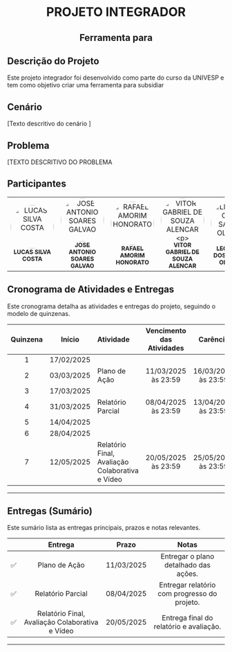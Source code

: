 <h1 align='center'>PROJETO INTEGRADOR</h1>
<h2 align='center'>Ferramenta para </h2>

## Descrição do Projeto
Este projeto integrador foi desenvolvido como parte do curso da UNIVESP e tem como objetivo criar uma ferramenta para subsidiar 


## Cenário

[Texto descritivo do cenário ]


## Problema 

[TEXTO DESCRITIVO DO PROBLEMA



## Participantes

<table>
<tr>
<td align="center"><a href="https://github.com/Lucassilvacost"><img style="border-radius: 50%;" src="https://avatars.githubusercontent.com/u/201174332?v=4" width="100px;" alt="LUCAS SILVA COSTA"/><br /><sub><b> LUCAS SILVA COSTA  </b></sub></a><br/></td>
<td align="center"><a href="https://github.com/GalvaoJose"><img style="border-radius: 50%;" src="https://avatars.githubusercontent.com/u/59177696?v=4" width="100px;" alt=" JOSE ANTONIO SOARES GALVAO"/><br /><sub><b>  JOSE ANTONIO SOARES GALVAO  </b></sub></a><br/></td>
<td align="center"><a href="https://github.com/rafaelhonorato03"><img style="border-radius: 50%;" src="https://avatars.githubusercontent.com/u/114627686?v=4" width="100px;" alt="  RAFAEL AMORIM HONORATO"/><br /><sub><b>  RAFAEL AMORIM HONORATO </b></sub></a><br/></td>
<td align="center"><a href="https://github.com/SouVitorGabriel"><img style="border-radius: 50%;" src="https://avatars.githubusercontent.com/u/29991853?v=4" width="100px;" alt="VITOR GABRIEL DE SOUZA ALENCAR

"/><br /><sub><b> VITOR GABRIEL DE SOUZA ALENCAR </b></sub></a><br/></td>

<td align="center"><a href="https://github.com/uSantozZ"><img style="border-radius: 50%;" src="https://avatars.githubusercontent.com/u/202187360?v=4" width="100px;" alt="LEONARDO DOS SANTOS OLIVEIRA

"/><br /><sub><b> LEONARDO DOS SANTOS OLIVEIRA </b></sub></a><br/></td>

<td align="center"><a href="https://github.com/23216886alunounivesp"><img style="border-radius: 50%;" src="https://avatars.githubusercontent.com/u/139832358?v=4" width="100px;" alt="LEONARDO TOMAZ DE SOUZA NETO

"/><br /><sub><b> LEONARDO TOMAZ DE SOUZA NETO </b></sub></a><br/></td>

</table>

## Cronograma de Atividades e Entregas

Este cronograma detalha as atividades e entregas do projeto, seguindo o modelo de quinzenas.

|  Quinzena | Início      | Atividade                             | Vencimento das Atividades | Carência      |
| :--------: | :----------: | :------------------------------------- | :-----------------------: | :------------: |
|    1     |  17/02/2025  |                                         |                           |                |
|    2     |  03/03/2025  |  Plano de Ação                          |     11/03/2025 às 23:59    |  16/03/2025 às 23:59  |
|    3     |  17/03/2025  |                                         |                           |                |
|    4     |  31/03/2025  |  Relatório Parcial                       |     08/04/2025 às 23:59    |  13/04/2025 às 23:59  |
|    5     |  14/04/2025  |                                         |                           |                |
|    6     |  28/04/2025  |                                         |                           |                |
|    7     |  12/05/2025  |  Relatório Final, Avaliação Colaborativa e Vídeo  |     20/05/2025 às 23:59    |  25/05/2025 às 23:59  |

---

## Entregas (Sumário)

Este sumário lista as entregas principais, prazos e notas relevantes.

|     | Entrega                             | Prazo       | Notas                                       |
|:---:|:-------------------------------------:|:-----------:|:--------------------------------------------:|
| ✅ | Plano de Ação                        | 11/03/2025  | Entregar o plano detalhado das ações.        |
| ✅ | Relatório Parcial                    | 08/04/2025  | Entregar relatório com progresso do projeto. |
| ✅ | Relatório Final, Avaliação Colaborativa e Vídeo | 20/05/2025  | Entrega final do relatório e avaliação.  |

---







